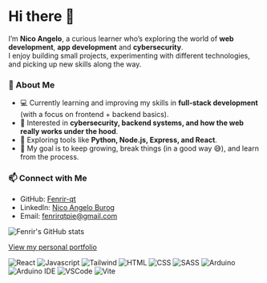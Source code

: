 # Hi there 👋

I’m **Nico Angelo**, a curious learner who’s exploring the world of **web development**, **app development** and **cybersecurity**.  
I enjoy building small projects, experimenting with different technologies, and picking up new skills along the way.  

### 🌱 About Me
- 💻 Currently learning and improving my skills in **full-stack development** (with a focus on frontend + backend basics).  
- 🔐 Interested in **cybersecurity, backend systems, and how the web really works under the hood**.  
- 🚀 Exploring tools like **Python, Node.js, Express, and React**.  
- 🎯 My goal is to keep growing, break things (in a good way 😅), and learn from the process. 

### 📫 Connect with Me
- GitHub: [Fenrir-qt](https://github.com/Fenrir-qt)  
- LinkedIn: [Nico Angelo Burog](https://linkedin.com/in/linkedin.com/in/nico-angelo-burog-42199235b)  
- Email: [fenrirqtpie@gmail.com](mailto:fenrirqtpie@gmail.com)
 
![Fenrir's GitHub stats](https://github-readme-stats.vercel.app/api?username=Fenrir-qt&theme=react&show_icons=true)

[View my personal portfolio](https://nico-burog.vercel.app/)

![React](https://img.shields.io/badge/React-20232A?style=for-the-badge&logo=react&logoColor=61DAFB)
![Javascript](https://img.shields.io/badge/JavaScript-323330?style=for-the-badge&logo=javascript&logoColor=F7DF1E)
![Tailwind](https://img.shields.io/badge/Tailwind_CSS-38B2AC?style=for-the-badge&logo=tailwind-css&logoColor=white)
![HTML](https://img.shields.io/badge/HTML5-E34F26?style=for-the-badge&logo=html5&logoColor=white)
![CSS](https://img.shields.io/badge/CSS3-1572B6?style=for-the-badge&logo=css3&logoColor=white)
![SASS](https://img.shields.io/badge/SASS-hotpink.svg?style=for-the-badge&logo=SASS&logoColor=white)
![Arduino](https://img.shields.io/badge/Arduino-00979D?style=for-the-badge&logo=Arduino&logoColor=white)
![Arduino IDE](https://img.shields.io/badge/Arduino_IDE-00979D?style=for-the-badge&logo=arduino&logoColor=white)
![VSCode](https://img.shields.io/badge/VSCode-0078D4?style=for-the-badge&logo=visual%20studio%20code&logoColor=white)
![Vite](https://img.shields.io/badge/Vite-B73BFE?style=for-the-badge&logo=vite&logoColor=FFD62E)

